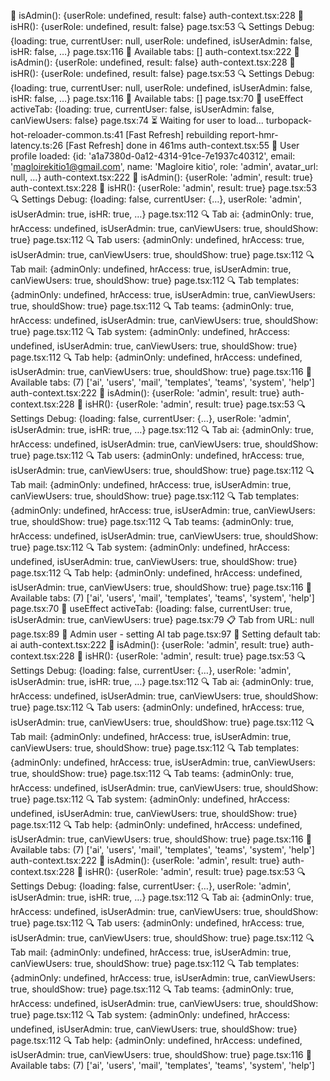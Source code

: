 🔐 isAdmin(): {userRole: undefined, result: false}
auth-context.tsx:228 🔐 isHR(): {userRole: undefined, result: false}
page.tsx:53 🔍 Settings Debug: {loading: true, currentUser: null, userRole: undefined, isUserAdmin: false, isHR: false, …}
page.tsx:116 📑 Available tabs: []
auth-context.tsx:222 🔐 isAdmin(): {userRole: undefined, result: false}
auth-context.tsx:228 🔐 isHR(): {userRole: undefined, result: false}
page.tsx:53 🔍 Settings Debug: {loading: true, currentUser: null, userRole: undefined, isUserAdmin: false, isHR: false, …}
page.tsx:116 📑 Available tabs: []
page.tsx:70 🎯 useEffect activeTab: {loading: true, currentUser: false, isUserAdmin: false, canViewUsers: false}
page.tsx:74 ⏳ Waiting for user to load...
turbopack-hot-reloader-common.ts:41 [Fast Refresh] rebuilding
report-hmr-latency.ts:26 [Fast Refresh] done in 461ms
auth-context.tsx:55 👤 User profile loaded: {id: 'a1a7380d-0a12-4314-91ce-7e1937c40312', email: 'magloirekitio1@gmail.com', name: 'Magloire kitio', role: 'admin', avatar_url: null, …}
auth-context.tsx:222 🔐 isAdmin(): {userRole: 'admin', result: true}
auth-context.tsx:228 🔐 isHR(): {userRole: 'admin', result: true}
page.tsx:53 🔍 Settings Debug: {loading: false, currentUser: {…}, userRole: 'admin', isUserAdmin: true, isHR: true, …}
page.tsx:112 🔍 Tab ai: {adminOnly: true, hrAccess: undefined, isUserAdmin: true, canViewUsers: true, shouldShow: true}
page.tsx:112 🔍 Tab users: {adminOnly: undefined, hrAccess: true, isUserAdmin: true, canViewUsers: true, shouldShow: true}
page.tsx:112 🔍 Tab mail: {adminOnly: undefined, hrAccess: true, isUserAdmin: true, canViewUsers: true, shouldShow: true}
page.tsx:112 🔍 Tab templates: {adminOnly: undefined, hrAccess: true, isUserAdmin: true, canViewUsers: true, shouldShow: true}
page.tsx:112 🔍 Tab teams: {adminOnly: true, hrAccess: undefined, isUserAdmin: true, canViewUsers: true, shouldShow: true}
page.tsx:112 🔍 Tab system: {adminOnly: undefined, hrAccess: undefined, isUserAdmin: true, canViewUsers: true, shouldShow: true}
page.tsx:112 🔍 Tab help: {adminOnly: undefined, hrAccess: undefined, isUserAdmin: true, canViewUsers: true, shouldShow: true}
page.tsx:116 📑 Available tabs: (7) ['ai', 'users', 'mail', 'templates', 'teams', 'system', 'help']
auth-context.tsx:222 🔐 isAdmin(): {userRole: 'admin', result: true}
auth-context.tsx:228 🔐 isHR(): {userRole: 'admin', result: true}
page.tsx:53 🔍 Settings Debug: {loading: false, currentUser: {…}, userRole: 'admin', isUserAdmin: true, isHR: true, …}
page.tsx:112 🔍 Tab ai: {adminOnly: true, hrAccess: undefined, isUserAdmin: true, canViewUsers: true, shouldShow: true}
page.tsx:112 🔍 Tab users: {adminOnly: undefined, hrAccess: true, isUserAdmin: true, canViewUsers: true, shouldShow: true}
page.tsx:112 🔍 Tab mail: {adminOnly: undefined, hrAccess: true, isUserAdmin: true, canViewUsers: true, shouldShow: true}
page.tsx:112 🔍 Tab templates: {adminOnly: undefined, hrAccess: true, isUserAdmin: true, canViewUsers: true, shouldShow: true}
page.tsx:112 🔍 Tab teams: {adminOnly: true, hrAccess: undefined, isUserAdmin: true, canViewUsers: true, shouldShow: true}
page.tsx:112 🔍 Tab system: {adminOnly: undefined, hrAccess: undefined, isUserAdmin: true, canViewUsers: true, shouldShow: true}
page.tsx:112 🔍 Tab help: {adminOnly: undefined, hrAccess: undefined, isUserAdmin: true, canViewUsers: true, shouldShow: true}
page.tsx:116 📑 Available tabs: (7) ['ai', 'users', 'mail', 'templates', 'teams', 'system', 'help']
page.tsx:70 🎯 useEffect activeTab: {loading: false, currentUser: true, isUserAdmin: true, canViewUsers: true}
page.tsx:79 📋 Tab from URL: null
page.tsx:89 👑 Admin user - setting AI tab
page.tsx:97 🎯 Setting default tab: ai
auth-context.tsx:222 🔐 isAdmin(): {userRole: 'admin', result: true}
auth-context.tsx:228 🔐 isHR(): {userRole: 'admin', result: true}
page.tsx:53 🔍 Settings Debug: {loading: false, currentUser: {…}, userRole: 'admin', isUserAdmin: true, isHR: true, …}
page.tsx:112 🔍 Tab ai: {adminOnly: true, hrAccess: undefined, isUserAdmin: true, canViewUsers: true, shouldShow: true}
page.tsx:112 🔍 Tab users: {adminOnly: undefined, hrAccess: true, isUserAdmin: true, canViewUsers: true, shouldShow: true}
page.tsx:112 🔍 Tab mail: {adminOnly: undefined, hrAccess: true, isUserAdmin: true, canViewUsers: true, shouldShow: true}
page.tsx:112 🔍 Tab templates: {adminOnly: undefined, hrAccess: true, isUserAdmin: true, canViewUsers: true, shouldShow: true}
page.tsx:112 🔍 Tab teams: {adminOnly: true, hrAccess: undefined, isUserAdmin: true, canViewUsers: true, shouldShow: true}
page.tsx:112 🔍 Tab system: {adminOnly: undefined, hrAccess: undefined, isUserAdmin: true, canViewUsers: true, shouldShow: true}
page.tsx:112 🔍 Tab help: {adminOnly: undefined, hrAccess: undefined, isUserAdmin: true, canViewUsers: true, shouldShow: true}
page.tsx:116 📑 Available tabs: (7) ['ai', 'users', 'mail', 'templates', 'teams', 'system', 'help']
auth-context.tsx:222 🔐 isAdmin(): {userRole: 'admin', result: true}
auth-context.tsx:228 🔐 isHR(): {userRole: 'admin', result: true}
page.tsx:53 🔍 Settings Debug: {loading: false, currentUser: {…}, userRole: 'admin', isUserAdmin: true, isHR: true, …}
page.tsx:112 🔍 Tab ai: {adminOnly: true, hrAccess: undefined, isUserAdmin: true, canViewUsers: true, shouldShow: true}
page.tsx:112 🔍 Tab users: {adminOnly: undefined, hrAccess: true, isUserAdmin: true, canViewUsers: true, shouldShow: true}
page.tsx:112 🔍 Tab mail: {adminOnly: undefined, hrAccess: true, isUserAdmin: true, canViewUsers: true, shouldShow: true}
page.tsx:112 🔍 Tab templates: {adminOnly: undefined, hrAccess: true, isUserAdmin: true, canViewUsers: true, shouldShow: true}
page.tsx:112 🔍 Tab teams: {adminOnly: true, hrAccess: undefined, isUserAdmin: true, canViewUsers: true, shouldShow: true}
page.tsx:112 🔍 Tab system: {adminOnly: undefined, hrAccess: undefined, isUserAdmin: true, canViewUsers: true, shouldShow: true}
page.tsx:112 🔍 Tab help: {adminOnly: undefined, hrAccess: undefined, isUserAdmin: true, canViewUsers: true, shouldShow: true}
page.tsx:116 📑 Available tabs: (7) ['ai', 'users', 'mail', 'templates', 'teams', 'system', 'help']